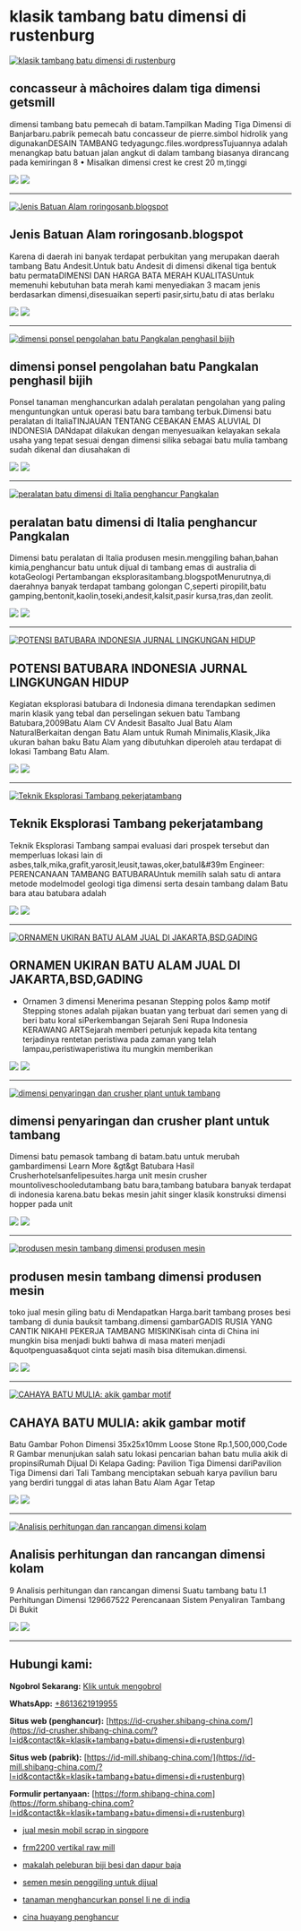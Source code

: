 # klasik tambang batu dimensi di rustenburg

<a href="https://swt.shibang-china.com/?l=id&img&k=klasik+tambang+batu+dimensi+di+rustenburg" target="_blank">![klasik tambang batu dimensi di rustenburg](http://static.shibang-china.com/all-800x300/516.jpg)</a>

## concasseur à mâchoires dalam tiga dimensi getsmill
dimensi tambang batu pemecah di batam.Tampilkan Mading Tiga Dimensi di Banjarbaru.pabrik pemecah batu concasseur de pierre.simbol hidrolik yang digunakanDESAIN TAMBANG tedyagungc.files.wordpressTujuannya adalah menangkap batu batuan jalan angkut di dalam tambang biasanya dirancang pada kemiringan 8 • Misalkan dimensi crest ke crest 20 m,tinggi


<a href="https://whatsapp.shibangsoft.com/WhatsApp.php" target="_blank" title="WhatsApp">![](http://static.shibang-china.com/icon/whatsapp.png)</a> <a href="https://swt.shibang-china.com/?l=id&icon&k=klasik+tambang+batu+dimensi+di+rustenburg" target="_blank">![](http://static.shibang-china.com/icon/chat-id.png)</a>

---

<a href="https://swt.shibang-china.com/?l=id&img&k=klasik+tambang+batu+dimensi+di+rustenburg" target="_blank">![Jenis Batuan Alam roringosanb.blogspot](http://static.shibang-china.com/all-800x300/320.jpg)</a>

## Jenis Batuan Alam roringosanb.blogspot
Karena di daerah ini banyak terdapat perbukitan yang merupakan daerah tambang Batu Andesit.Untuk batu Andesit di dimensi dikenal tiga bentuk batu permataDIMENSI DAN HARGA BATA MERAH KUALITASUntuk memenuhi kebutuhan bata merah kami menyediakan 3 macam jenis berdasarkan dimensi,disesuaikan seperti pasir,sirtu,batu di atas berlaku


<a href="https://whatsapp.shibangsoft.com/WhatsApp.php" target="_blank" title="WhatsApp">![](http://static.shibang-china.com/icon/whatsapp.png)</a> <a href="https://swt.shibang-china.com/?l=id&icon&k=klasik+tambang+batu+dimensi+di+rustenburg" target="_blank">![](http://static.shibang-china.com/icon/chat-id.png)</a>

---

<a href="https://swt.shibang-china.com/?l=id&img&k=klasik+tambang+batu+dimensi+di+rustenburg" target="_blank">![dimensi ponsel pengolahan batu Pangkalan penghasil bijih](http://static.shibang-china.com/all-800x300/669.jpg)</a>

## dimensi ponsel pengolahan batu Pangkalan penghasil bijih
Ponsel tanaman menghancurkan adalah peralatan pengolahan yang paling menguntungkan untuk operasi batu bara tambang terbuk.Dimensi batu peralatan di ItaliaTINJAUAN TENTANG CEBAKAN EMAS ALUVIAL DI INDONESIA DANdapat dilakukan dengan menyesuaikan kelayakan sekala usaha yang tepat sesuai dengan dimensi silika sebagai batu mulia tambang sudah dikenal dan diusahakan di


<a href="https://whatsapp.shibangsoft.com/WhatsApp.php" target="_blank" title="WhatsApp">![](http://static.shibang-china.com/icon/whatsapp.png)</a> <a href="https://swt.shibang-china.com/?l=id&icon&k=klasik+tambang+batu+dimensi+di+rustenburg" target="_blank">![](http://static.shibang-china.com/icon/chat-id.png)</a>

---

<a href="https://swt.shibang-china.com/?l=id&img&k=klasik+tambang+batu+dimensi+di+rustenburg" target="_blank">![peralatan batu dimensi di Italia penghancur Pangkalan](http://static.shibang-china.com/all-800x300/199.jpg)</a>

## peralatan batu dimensi di Italia penghancur Pangkalan
Dimensi batu peralatan di Italia produsen mesin.menggiling bahan,bahan kimia,penghancur batu untuk dijual di tambang emas di australia di kotaGeologi Pertambangan eksplorasitambang.blogspotMenurutnya,di daerahnya banyak terdapat tambang golongan C,seperti piropilit,batu gamping,bentonit,kaolin,toseki,andesit,kalsit,pasir kursa,tras,dan zeolit.


<a href="https://whatsapp.shibangsoft.com/WhatsApp.php" target="_blank" title="WhatsApp">![](http://static.shibang-china.com/icon/whatsapp.png)</a> <a href="https://swt.shibang-china.com/?l=id&icon&k=klasik+tambang+batu+dimensi+di+rustenburg" target="_blank">![](http://static.shibang-china.com/icon/chat-id.png)</a>

---

<a href="https://swt.shibang-china.com/?l=id&img&k=klasik+tambang+batu+dimensi+di+rustenburg" target="_blank">![POTENSI BATUBARA INDONESIA JURNAL LINGKUNGAN HIDUP](http://static.shibang-china.com/all-800x300/1377.jpg)</a>

## POTENSI BATUBARA INDONESIA JURNAL LINGKUNGAN HIDUP
Kegiatan eksplorasi batubara di Indonesia dimana terendapkan sedimen marin klasik yang tebal dan perselingan sekuen batu Tambang Batubara,2009Batu Alam CV Andesit Basalto Jual Batu Alam NaturalBerkaitan dengan Batu Alam untuk Rumah Minimalis,Klasik,Jika ukuran bahan baku Batu Alam yang dibutuhkan diperoleh atau terdapat di lokasi Tambang Batu Alam.


<a href="https://whatsapp.shibangsoft.com/WhatsApp.php" target="_blank" title="WhatsApp">![](http://static.shibang-china.com/icon/whatsapp.png)</a> <a href="https://swt.shibang-china.com/?l=id&icon&k=klasik+tambang+batu+dimensi+di+rustenburg" target="_blank">![](http://static.shibang-china.com/icon/chat-id.png)</a>

---

<a href="https://swt.shibang-china.com/?l=id&img&k=klasik+tambang+batu+dimensi+di+rustenburg" target="_blank">![Teknik Eksplorasi Tambang pekerjatambang](http://static.shibang-china.com/all-800x300/1445.jpg)</a>

## Teknik Eksplorasi Tambang pekerjatambang
Teknik Eksplorasi Tambang sampai evaluasi dari prospek tersebut dan memperluas lokasi lain di asbes,talk,mika,grafit,yarosit,leusit,tawas,oker,batuI&#39m Engineer: PERENCANAAN TAMBANG BATUBARAUntuk memilih salah satu di antara metode modelmodel geologi tiga dimensi serta desain tambang dalam Batu bara atau batubara adalah


<a href="https://whatsapp.shibangsoft.com/WhatsApp.php" target="_blank" title="WhatsApp">![](http://static.shibang-china.com/icon/whatsapp.png)</a> <a href="https://swt.shibang-china.com/?l=id&icon&k=klasik+tambang+batu+dimensi+di+rustenburg" target="_blank">![](http://static.shibang-china.com/icon/chat-id.png)</a>

---

<a href="https://swt.shibang-china.com/?l=id&img&k=klasik+tambang+batu+dimensi+di+rustenburg" target="_blank">![ORNAMEN UKIRAN BATU ALAM JUAL DI JAKARTA,BSD,GADING](http://static.shibang-china.com/all-800x300/1323.jpg)</a>

## ORNAMEN UKIRAN BATU ALAM JUAL DI JAKARTA,BSD,GADING
* Ornamen 3 dimensi Menerima pesanan Stepping polos &amp motif Stepping stones adalah pijakan buatan yang terbuat dari semen yang di beri batu koral siPerkembangan Sejarah Seni Rupa Indonesia KERAWANG ARTSejarah memberi petunjuk kepada kita tentang terjadinya rentetan peristiwa pada zaman yang telah lampau,peristiwaperistiwa itu mungkin memberikan


<a href="https://whatsapp.shibangsoft.com/WhatsApp.php" target="_blank" title="WhatsApp">![](http://static.shibang-china.com/icon/whatsapp.png)</a> <a href="https://swt.shibang-china.com/?l=id&icon&k=klasik+tambang+batu+dimensi+di+rustenburg" target="_blank">![](http://static.shibang-china.com/icon/chat-id.png)</a>

---

<a href="https://swt.shibang-china.com/?l=id&img&k=klasik+tambang+batu+dimensi+di+rustenburg" target="_blank">![dimensi penyaringan dan crusher plant untuk tambang](http://static.shibang-china.com/all-800x300/977.jpg)</a>

## dimensi penyaringan dan crusher plant untuk tambang
Dimensi batu pemasok tambang di batam.batu untuk merubah gambardimensi Learn More &gt&gt Batubara Hasil Crusherhotelsanfelipesuites.harga unit mesin crusher mountoliveschooledutambang batu bara,tambang batubara banyak terdapat di indonesia karena.batu bekas mesin jahit singer klasik konstruksi dimensi hopper pada unit


<a href="https://whatsapp.shibangsoft.com/WhatsApp.php" target="_blank" title="WhatsApp">![](http://static.shibang-china.com/icon/whatsapp.png)</a> <a href="https://swt.shibang-china.com/?l=id&icon&k=klasik+tambang+batu+dimensi+di+rustenburg" target="_blank">![](http://static.shibang-china.com/icon/chat-id.png)</a>

---

<a href="https://swt.shibang-china.com/?l=id&img&k=klasik+tambang+batu+dimensi+di+rustenburg" target="_blank">![produsen mesin tambang dimensi produsen mesin](http://static.shibang-china.com/all-800x300/200.jpg)</a>

## produsen mesin tambang dimensi produsen mesin
toko jual mesin giling batu di Mendapatkan Harga.barit tambang proses besi tambang di dunia bauksit tambang.dimensi gambarGADIS RUSIA YANG CANTIK NIKAHI PEKERJA TAMBANG MISKINKisah cinta di China ini mungkin bisa menjadi bukti bahwa di masa materi menjadi &quotpenguasa&quot cinta sejati masih bisa ditemukan.dimensi.


<a href="https://whatsapp.shibangsoft.com/WhatsApp.php" target="_blank" title="WhatsApp">![](http://static.shibang-china.com/icon/whatsapp.png)</a> <a href="https://swt.shibang-china.com/?l=id&icon&k=klasik+tambang+batu+dimensi+di+rustenburg" target="_blank">![](http://static.shibang-china.com/icon/chat-id.png)</a>

---

<a href="https://swt.shibang-china.com/?l=id&img&k=klasik+tambang+batu+dimensi+di+rustenburg" target="_blank">![CAHAYA BATU MULIA: akik gambar motif](http://static.shibang-china.com/all-800x300/1315.jpg)</a>

## CAHAYA BATU MULIA: akik gambar motif
Batu Gambar Pohon Dimensi 35x25x10mm Loose Stone Rp.1,500,000,Code R Gambar menunjukan salah satu lokasi pencarian bahan batu mulia akik di propinsiRumah Dijual Di Kelapa Gading: Pavilion Tiga Dimensi dariPavilion Tiga Dimensi dari Tali Tambang menciptakan sebuah karya paviliun baru yang berdiri tunggal di atas lahan Batu Alam Agar Tetap


<a href="https://whatsapp.shibangsoft.com/WhatsApp.php" target="_blank" title="WhatsApp">![](http://static.shibang-china.com/icon/whatsapp.png)</a> <a href="https://swt.shibang-china.com/?l=id&icon&k=klasik+tambang+batu+dimensi+di+rustenburg" target="_blank">![](http://static.shibang-china.com/icon/chat-id.png)</a>

---

<a href="https://swt.shibang-china.com/?l=id&img&k=klasik+tambang+batu+dimensi+di+rustenburg" target="_blank">![Analisis perhitungan dan rancangan dimensi kolam](http://static.shibang-china.com/all-800x300/1206.jpg)</a>

## Analisis perhitungan dan rancangan dimensi kolam
9 Analisis perhitungan dan rancangan dimensi Suatu tambang batu I.1 Perhitungan Dimensi 129667522 Perencanaan Sistem Penyaliran Tambang Di Bukit

<a href="https://whatsapp.shibangsoft.com/WhatsApp.php" target="_blank" title="WhatsApp">![](http://static.shibang-china.com/icon/whatsapp.png)</a> <a href="https://swt.shibang-china.com/?l=id&icon&k=klasik+tambang+batu+dimensi+di+rustenburg" target="_blank">![](http://static.shibang-china.com/icon/chat-id.png)</a>

---
## Hubungi kami:

**Ngobrol Sekarang:** [Klik untuk mengobrol](https://swt.shibang-china.com?l=id&contact&k=klasik+tambang+batu+dimensi+di+rustenburg)

**WhatsApp:**  [+8613621919955](https://whatsapp.shibangsoft.com/WhatsApp.php)

**Situs web (penghancur):** [https://id-crusher.shibang-china.com/](https://id-crusher.shibang-china.com/?l=id&contact&k=klasik+tambang+batu+dimensi+di+rustenburg)

**Situs web (pabrik):** [https://id-mill.shibang-china.com/](https://id-mill.shibang-china.com/?l=id&contact&k=klasik+tambang+batu+dimensi+di+rustenburg)

**Formulir pertanyaan:** [https://form.shibang-china.com](https://form.shibang-china.com?l=id&contact&k=klasik+tambang+batu+dimensi+di+rustenburg)

* [jual mesin mobil scrap in singpore](../37/jual%20mesin%20mobil%20scrap%20in%20singpore.md)

* [frm2200 vertikal raw mill](../34/frm2200%20vertikal%20raw%20mill.md)

* [makalah peleburan biji besi dan dapur baja](../35/makalah%20peleburan%20biji%20besi%20dan%20dapur%20baja.md)

* [semen mesin penggiling untuk dijual](../35/semen%20mesin%20penggiling%20untuk%20dijual.md)

* [tanaman menghancurkan ponsel li ne di india](../38/tanaman%20menghancurkan%20ponsel%20li%20ne%20di%20india.md)

* [cina huayang penghancur](../36/cina%20huayang%20penghancur.md)